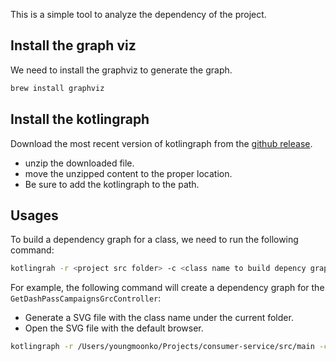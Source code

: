 This is a simple tool to analyze the dependency of the project.

## Install the graph viz
We need to install the graphviz to generate the graph.
```bash
brew install graphviz
```
## Install the kotlingraph
Download the most recent version of kotlingraph from the [github release](https://github.com/YoungMoon-DoorDash/kotlingraph/tree/master/release).
 - unzip the downloaded file.
 - move the unzipped content to the proper location.
 - Be sure to add the kotlingraph to the path.

## Usages

To build a dependency graph for a class, we need to run the following command:

```bash
kotlingrah -r <project src folder> -c <class name to build depency graph>
```

For example, the following command will create a dependency graph for the ```GetDashPassCampaignsGrcController```:
- Generate a SVG file with the class name under the current folder.
- Open the SVG file with the default browser.

```bash
kotlingraph -r /Users/youngmoonko/Projects/consumer-service/src/main -c GetDashPassCampaignsGrpcController
```
